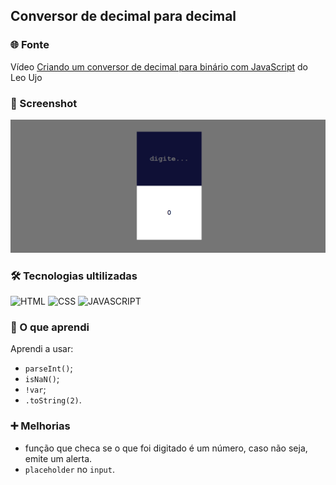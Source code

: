 ## Conversor de decimal para decimal 

### 🌐 Fonte
Vídeo [Criando um conversor de decimal para binário com JavaScript](https://youtu.be/Ri8NympC80Q?si=a0VhZnziGnXmbIDw) do Leo Ujo

### 📸 Screenshot
![screenshot](screenshot.png)

### 🛠️ Tecnologias ultilizadas
![HTML](https://img.shields.io/badge/HTML5-E34F26?style=for-the-badge&logo=html5&logoColor=white)
![CSS](https://img.shields.io/badge/CSS3-1572B6?style=for-the-badge&logo=css3&logoColor=white)
![JAVASCRIPT](https://img.shields.io/badge/JavaScript-F7DF1E?style=for-the-badge&logo=javascript&logoColor=black)

### 🧠 O que aprendi 
Aprendi a usar:
- ```parseInt()```;
- ```isNaN()```;
- ```!var```;
- ```.toString(2)```.

### ➕ Melhorias 
- função que checa se o que foi digitado é um número, caso não seja, emite um alerta.
- ```placeholder``` no ```input```.